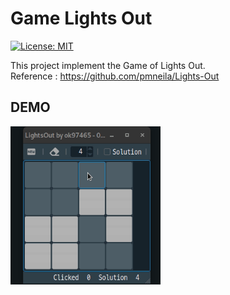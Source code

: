 # Game Lights Out

[![License: MIT](https://img.shields.io/cocoapods/l/AFNetworking.svg)](./LICENSE)
 
This project implement the Game of Lights Out.  
Reference : https://github.com/pmneila/Lights-Out


## DEMO
<img src="images/DemoLightsOut.gif?raw=true" alt="Demo" width="240"/>
